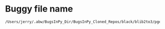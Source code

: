 # Buggy file name

```text
/Users/jerry/.abw/BugsInPy_Dir/BugsInPy_Cloned_Repos/black/blib2to3/pgen2/driver.py
```
